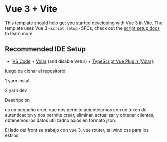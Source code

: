 # Vue 3 + Vite

This template should help get you started developing with Vue 3 in Vite. The template uses Vue 3 `<script setup>` SFCs, check out the [script setup docs](https://v3.vuejs.org/api/sfc-script-setup.html#sfc-script-setup) to learn more.

## Recommended IDE Setup

- [VS Code](https://code.visualstudio.com/) + [Volar](https://marketplace.visualstudio.com/items?itemName=Vue.volar) (and disable Vetur) + [TypeScript Vue Plugin (Volar)](https://marketplace.visualstudio.com/items?itemName=Vue.vscode-typescript-vue-plugin).


luego de clonar el repositorio 

 1 yarn install

 2 yarn dev

Descripcion 

es un pequeño crud, que nos permite autenticarnos con un token de autenticacion y nos permite crear, eliminar, actualizar y obtener clientes, obtenemos los datos utilizadno axios en formato json.


El lado del front se trabajo con vue 3, vue router, tailwind css para los estilos
